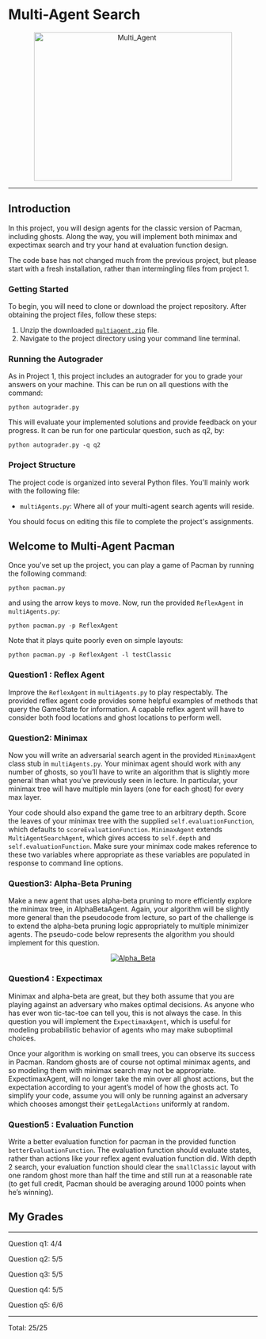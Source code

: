 # Multi-Agent Search
<p align="center">
  <a href="https://inst.eecs.berkeley.edu/~cs188/sp20/assets/images/pacman_multi_agent.png">
    <img src="https://inst.eecs.berkeley.edu/~cs188/sp20/assets/images/pacman_multi_agent.png" alt="Multi_Agent" width="400" height="300">
  </a>
</p>

------------------

## Introduction

In this project, you will design agents for the classic version of Pacman, including ghosts. Along the way, you will implement both minimax and expectimax search and try your hand at evaluation function design.

The code base has not changed much from the previous project, but please start with a fresh installation, rather than intermingling files from project 1.

### Getting Started

To begin, you will need to clone or download the project repository. After obtaining the project files, follow these steps:

1. Unzip the downloaded [`multiagent.zip`](https://inst.eecs.berkeley.edu/~cs188/su21/assets/files/multiagent.zip) file.
2. Navigate to the project directory using your command line terminal.

### Running the Autograder

As in Project 1, this project includes an autograder for you to grade your answers on your machine. This can be run on all questions with the command:
```
python autograder.py
```
This will evaluate your implemented solutions and provide feedback on your progress.
It can be run for one particular question, such as q2, by:
```
python autograder.py -q q2
```

### Project Structure
The project code is organized into several Python files. You'll mainly work with the following file: 

- `multiAgents.py`: Where all of your multi-agent search agents will reside.

You should focus on editing this file to complete the project's assignments.

## Welcome to Multi-Agent Pacman
Once you've set up the project, you can play a game of Pacman by running the following command:
```
python pacman.py
```
and using the arrow keys to move. Now, run the provided `ReflexAgent` in `multiAgents.py`:
```
python pacman.py -p ReflexAgent
```
Note that it plays quite poorly even on simple layouts:
```
python pacman.py -p ReflexAgent -l testClassic
```
### Question1 : Reflex Agent
Improve the `ReflexAgent` in `multiAgents.py` to play respectably. The provided reflex agent code provides some helpful examples of methods that query the GameState for information. A capable reflex agent will have to consider both food locations and ghost locations to perform well. 

### Question2: Minimax
Now you will write an adversarial search agent in the provided `MinimaxAgent` class stub in `multiAgents.py`. Your minimax agent should work with any number of ghosts, so you’ll have to write an algorithm that is slightly more general than what you’ve previously seen in lecture. In particular, your minimax tree will have multiple min layers (one for each ghost) for every max layer.

Your code should also expand the game tree to an arbitrary depth. Score the leaves of your minimax tree with the supplied `self.evaluationFunction`, which defaults to `scoreEvaluationFunction`. `MinimaxAgent` extends `MultiAgentSearchAgent`, which gives access to `self.depth` and `self.evaluationFunction`. Make sure your minimax code makes reference to these two variables where appropriate as these variables are populated in response to command line options.
### Question3: Alpha-Beta Pruning
Make a new agent that uses alpha-beta pruning to more efficiently explore the minimax tree, in AlphaBetaAgent. Again, your algorithm will be slightly more general than the pseudocode from lecture, so part of the challenge is to extend the alpha-beta pruning logic appropriately to multiple minimizer agents.
The pseudo-code below represents the algorithm you should implement for this question.
<p align="center">
  <a href="https://inst.eecs.berkeley.edu/~cs188/sp20/assets/images/alpha_beta_impl.png">
    <img src="https://inst.eecs.berkeley.edu/~cs188/sp20/assets/images/alpha_beta_impl.png" alt="Alpha_Beta">
  </a>
</p>

### Question4 : Expectimax
Minimax and alpha-beta are great, but they both assume that you are playing against an adversary who makes optimal decisions. As anyone who has ever won tic-tac-toe can tell you, this is not always the case. In this question you will implement the `ExpectimaxAgent`, which is useful for modeling probabilistic behavior of agents who may make suboptimal choices.

Once your algorithm is working on small trees, you can observe its success in Pacman. Random ghosts are of course not optimal minimax agents, and so modeling them with minimax search may not be appropriate. ExpectimaxAgent, will no longer take the min over all ghost actions, but the expectation according to your agent’s model of how the ghosts act. To simplify your code, assume you will only be running against an adversary which chooses amongst their `getLegalActions` uniformly at random.

### Question5 : Evaluation Function
Write a better evaluation function for pacman in the provided function `betterEvaluationFunction`. The evaluation function should evaluate states, rather than actions like your reflex agent evaluation function did. With depth 2 search, your evaluation function should clear the `smallClassic` layout with one random ghost more than half the time and still run at a reasonable rate (to get full credit, Pacman should be averaging around 1000 points when he’s winning).

## My Grades
------------------

Question q1: 4/4

Question q2: 5/5

Question q3: 5/5

Question q4: 5/5

Question q5: 6/6

------------------
Total: 25/25